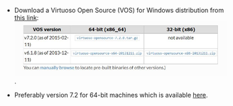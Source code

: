 
* Download a Virtuoso Open Source (VOS) for Windows distribution from [this link](http://vos.openlinksw.com/owiki/wiki/VOS/VOSBuild#Building%20for%20Windows):
![Virtuoso setup](Virtuoso_setup.JPG). 

* Preferably version 7.2 for 64-bit machines which is available [here](https://sourceforge.net/projects/virtuoso/files/latest/download).




